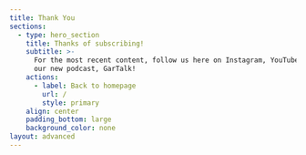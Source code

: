```yaml
---
title: Thank You
sections:
  - type: hero_section
    title: Thanks of subscribing!
    subtitle: >-
      For the most recent content, follow us here on Instagram, YouTube or check out
      our new podcast, GarTalk!
    actions:
      - label: Back to homepage
        url: /
        style: primary
    align: center
    padding_bottom: large
    background_color: none
layout: advanced
---
```

